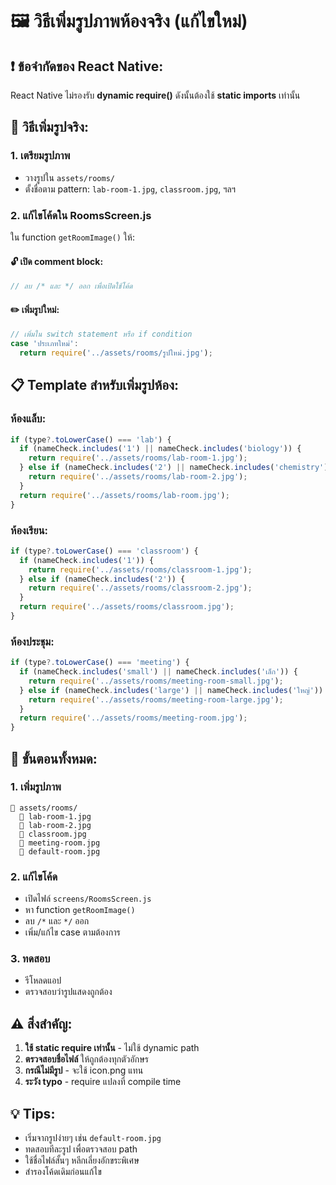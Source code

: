 # 🖼️ วิธีเพิ่มรูปภาพห้องจริง (แก้ไขใหม่)

## ❗ ข้อจำกัดของ React Native:
React Native ไม่รองรับ **dynamic require()** ดังนั้นต้องใช้ **static imports** เท่านั้น

## 🔧 วิธีเพิ่มรูปจริง:

### 1. เตรียมรูปภาพ
- วางรูปใน `assets/rooms/`
- ตั้งชื่อตาม pattern: `lab-room-1.jpg`, `classroom.jpg`, ฯลฯ

### 2. แก้ไขโค้ดใน RoomsScreen.js
ใน function `getRoomImage()` ให้:

#### 🔓 **เปิด comment block:**
```javascript
// ลบ /* และ */ ออก เพื่อเปิดใช้โค้ด
```

#### ✏️ **เพิ่มรูปใหม่:**
```javascript
// เพิ่มใน switch statement หรือ if condition
case 'ประเภทใหม่':
  return require('../assets/rooms/รูปใหม่.jpg');
```

## 📋 Template สำหรับเพิ่มรูปห้อง:

### ห้องแล็บ:
```javascript
if (type?.toLowerCase() === 'lab') {
  if (nameCheck.includes('1') || nameCheck.includes('biology')) {
    return require('../assets/rooms/lab-room-1.jpg');
  } else if (nameCheck.includes('2') || nameCheck.includes('chemistry')) {
    return require('../assets/rooms/lab-room-2.jpg');
  }
  return require('../assets/rooms/lab-room.jpg');
}
```

### ห้องเรียน:
```javascript
if (type?.toLowerCase() === 'classroom') {
  if (nameCheck.includes('1')) {
    return require('../assets/rooms/classroom-1.jpg');
  } else if (nameCheck.includes('2')) {
    return require('../assets/rooms/classroom-2.jpg');
  }
  return require('../assets/rooms/classroom.jpg');
}
```

### ห้องประชุม:
```javascript
if (type?.toLowerCase() === 'meeting') {
  if (nameCheck.includes('small') || nameCheck.includes('เล็ก')) {
    return require('../assets/rooms/meeting-room-small.jpg');
  } else if (nameCheck.includes('large') || nameCheck.includes('ใหญ่')) {
    return require('../assets/rooms/meeting-room-large.jpg');
  }
  return require('../assets/rooms/meeting-room.jpg');
}
```

## 🎯 ขั้นตอนทั้งหมด:

### 1. เพิ่มรูปภาพ
```
📁 assets/rooms/
  📄 lab-room-1.jpg
  📄 lab-room-2.jpg
  📄 classroom.jpg
  📄 meeting-room.jpg
  📄 default-room.jpg
```

### 2. แก้ไขโค้ด
- เปิดไฟล์ `screens/RoomsScreen.js`
- หา function `getRoomImage()`
- ลบ `/*` และ `*/` ออก
- เพิ่ม/แก้ไข case ตามต้องการ

### 3. ทดสอบ
- รีโหลดแอป
- ตรวจสอบว่ารูปแสดงถูกต้อง

## ⚠️ สิ่งสำคัญ:
1. **ใช้ static require เท่านั้น** - ไม่ใช้ dynamic path
2. **ตรวจสอบชื่อไฟล์** ให้ถูกต้องทุกตัวอักษร
3. **กรณีไม่มีรูป** - จะใช้ icon.png แทน
4. **ระวัง typo** - require แปลงที่ compile time

## 💡 Tips:
- เริ่มจากรูปง่ายๆ เช่น `default-room.jpg`
- ทดสอบทีละรูป เพื่อตรวจสอบ path
- ใช้ชื่อไฟล์สั้นๆ หลีกเลี่ยงอักขระพิเศษ
- สำรองโค้ดเดิมก่อนแก้ไข